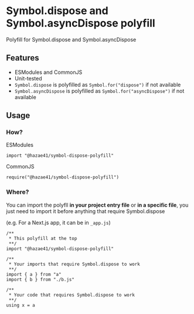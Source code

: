 # Symbol.dispose and Symbol.asyncDispose polyfill

Polyfill for Symbol.dispose and Symbol.asyncDispose

## Features
- ESModules and CommonJS
- Unit-tested
- `Symbol.dispose` is polyfilled as `Symbol.for("dispose")` if not available
- `Symbol.asyncDispose` is polyfilled as `Symbol.for("asyncDispose")` if not available

## Usage

### How?

ESModules 

```tsx
import "@hazae41/symbol-dispose-polyfill"
```

CommonJS

```tsx
require("@hazae41/symbol-dispose-polyfill")
```

### Where? 

You can import the polyfll **in your project entry file** or **in a specific file**, you just need to import it before anything that require Symbol.dispose

(e.g. For a Next.js app, it can be in `_app.js`)

```tsx
/**
 * This polyfill at the top
 **/
import "@hazae41/symbol-dispose-polyfill"

/**
 * Your imports that require Symbol.dispose to work
 **/
import { a } from "a"
import { b } from "./b.js"

/**
 * Your code that requires Symbol.dispose to work
 **/
using x = a
```
